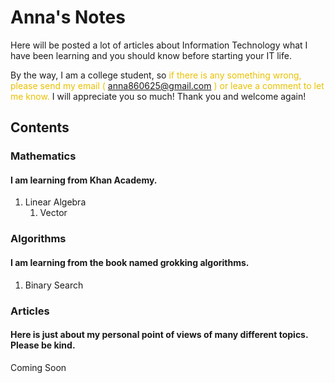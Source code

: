 <style>
.highlight{
    color: #EAC100;
}
</style>

# Anna's Notes

Here will be posted a lot of articles about Information Technology what I have been learning and you should know before starting your IT life.

By the way, I am a college student, so <font class="highlight">if there is any something wrong, please send my email (</font> <anna860625@gmail.com> <font class="highlight">) or leave a comment to let me know.</font> I will appreciate you so much! Thank you and welcome again!

## Contents

### Mathematics
#### I am learning from Khan Academy.
1. Linear Algebra
   1. Vector

### Algorithms
#### I am learning from the book named grokking algorithms.
1. Binary Search

### Articles
#### Here is just about my personal point of views of many different topics. Please be kind.
Coming Soon

<!--
### Python

Markdown is a lightweight and easy-to-use syntax for styling your writing. It includes conventions for

```markdown
Syntax highlighted code block

# Header 1
## Header 2
### Header 3

- Bulleted
- List

1. Numbered
2. List

**Bold** and _Italic_ and `Code` text

[Link](url) and ![Image](src)
```

For more details see [GitHub Flavored Markdown](https://guides.github.com/features/mastering-markdown/).

### Jekyll Themes

Your Pages site will use the layout and styles from the Jekyll theme you have selected in your [repository settings](https://github.com/anna0625/QuantumAnna/settings). The name of this theme is saved in the Jekyll `_config.yml` configuration file.

### Support or Contact

Having trouble with Pages? Check out our [documentation](https://help.github.com/categories/github-pages-basics/) or [contact support](https://github.com/contact) and we’ll help you sort it out.

-->